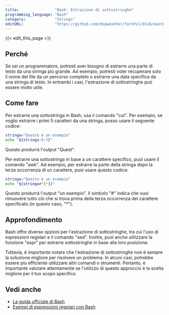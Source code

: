 ```yaml
---
title:                "Bash: Estrazione di sottostringhe"
programming_language: "Bash"
category:             "Strings"
editURL:              "https://github.com/dogweather/forkful/blob/master/content/it/bash/extracting-substrings.md"
---
```


{{< edit_this_page >}}

## Perché
Se sei un programmatore, potresti aver bisogno di estrarre una parte di testo da una stringa più grande. Ad esempio, potresti voler recuperare solo il nome del file da un percorso completo o estrarre una data specifica da una stringa di testo. In entrambi i casi, l'estrazione di sottostringhe può essere molto utile.

## Come fare
Per estrarre una sottostringa in Bash, usa il comando "cut". Per esempio, se voglio estrarre i primi 5 caratteri da una stringa, posso usare il seguente codice:
```Bash
stringa="Questo è un esempio"
echo "${stringa:0:5}"
```
Questo produrrà l'output "Quest".

Per estrarre una sottostringa in base a un carattere specifico, puoi usare il comando "awk". Ad esempio, per estrarre la parte della stringa dopo la terza occorrenza di un carattere, puoi usare questo codice:
```Bash
stringa="Questo è un esempio"
echo "${stringa#*[*]}"
```
Questo produrrà l'output "un esempio". Il simbolo "#" indica che vuoi rimuovere tutto ciò che si trova prima della terza occorrenza del carattere specificato (in questo caso, "*").

## Approfondimento
Bash offre diverse opzioni per l'estrazione di sottostringhe, tra cui l'uso di espressioni regolari e il comando "sed". Inoltre, puoi anche utilizzare la funzione "expr" per estrarre sottostringhe in base alla loro posizione.

Tuttavia, è importante notare che l'estrazione di sottostringhe non è sempre la soluzione migliore per risolvere un problema. In alcuni casi, potrebbe essere più efficiente utilizzare altri comandi o strumenti. Pertanto, è importante valutare attentamente se l'utilizzo di questo approccio è la scelta migliore per il tuo scopo specifico.

## Vedi anche
- [La guida ufficiale di Bash](https://www.gnu.org/software/bash/manual/bash.html)
- [Esempi di espressioni regolari con Bash](https://tecadmin.net/bash-regular-expression-tutorial/)